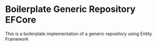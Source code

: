 # Boilerplate Generic Repository EFCore
This is a boilerplate implementation of a generic repository using Entity Framework
